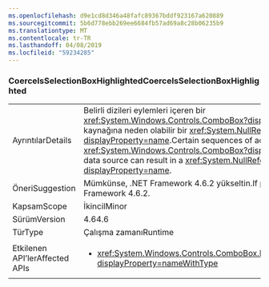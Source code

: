 ```yaml
---
ms.openlocfilehash: d9e1cd8d346a48fafc89367bddf923167a620889
ms.sourcegitcommit: 5b6d778ebb269ee6684fb57ad69a8c28b06235b9
ms.translationtype: MT
ms.contentlocale: tr-TR
ms.lasthandoff: 04/08/2019
ms.locfileid: "59234285"
---
```

### <a name="coerceisselectionboxhighlighted"></a><span data-ttu-id="03e96-101">CoerceIsSelectionBoxHighlighted</span><span class="sxs-lookup"><span data-stu-id="03e96-101">CoerceIsSelectionBoxHighlighted</span></span>

|   |   |
|---|---|
|<span data-ttu-id="03e96-102">Ayrıntılar</span><span class="sxs-lookup"><span data-stu-id="03e96-102">Details</span></span>|<span data-ttu-id="03e96-103">Belirli dizileri eylemleri içeren bir <xref:System.Windows.Controls.ComboBox?displayProperty=name> ve veri kaynağına neden olabilir bir <xref:System.NullReferenceException?displayProperty=name>.</span><span class="sxs-lookup"><span data-stu-id="03e96-103">Certain sequences of actions involving a <xref:System.Windows.Controls.ComboBox?displayProperty=name> and its data source can result in a <xref:System.NullReferenceException?displayProperty=name>.</span></span>|
|<span data-ttu-id="03e96-104">Öneri</span><span class="sxs-lookup"><span data-stu-id="03e96-104">Suggestion</span></span>|<span data-ttu-id="03e96-105">Mümkünse, .NET Framework 4.6.2 yükseltin.</span><span class="sxs-lookup"><span data-stu-id="03e96-105">If possible, upgrade to .NET Framework 4.6.2.</span></span>|
|<span data-ttu-id="03e96-106">Kapsam</span><span class="sxs-lookup"><span data-stu-id="03e96-106">Scope</span></span>|<span data-ttu-id="03e96-107">İkincil</span><span class="sxs-lookup"><span data-stu-id="03e96-107">Minor</span></span>|
|<span data-ttu-id="03e96-108">Sürüm</span><span class="sxs-lookup"><span data-stu-id="03e96-108">Version</span></span>|<span data-ttu-id="03e96-109">4.6</span><span class="sxs-lookup"><span data-stu-id="03e96-109">4.6</span></span>|
|<span data-ttu-id="03e96-110">Tür</span><span class="sxs-lookup"><span data-stu-id="03e96-110">Type</span></span>|<span data-ttu-id="03e96-111">Çalışma zamanı</span><span class="sxs-lookup"><span data-stu-id="03e96-111">Runtime</span></span>|
|<span data-ttu-id="03e96-112">Etkilenen API’ler</span><span class="sxs-lookup"><span data-stu-id="03e96-112">Affected APIs</span></span>|<ul><li><xref:System.Windows.Controls.ComboBox.IsSelectionBoxHighlighted?displayProperty=nameWithType></li></ul>|
